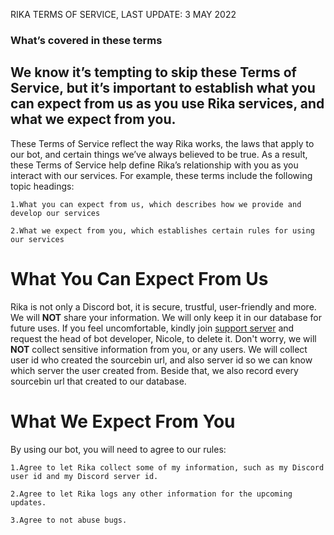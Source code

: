 RIKA TERMS OF SERVICE,
LAST UPDATE: 3 MAY 2022

### What’s covered in these terms

## We know it’s tempting to skip these Terms of Service, but it’s important to establish what you can expect from us as you use Rika services, and what we expect from you.

These Terms of Service reflect the way Rika works, the laws that apply to our bot, and certain things we’ve always believed to be true. As a result, these Terms of Service help define Rika’s relationship with you as you interact with our services. For example, these terms include the following topic headings:

    1.What you can expect from us, which describes how we provide and develop our services

    2.What we expect from you, which establishes certain rules for using our services
    
# What You Can Expect From Us
Rika is not only a Discord bot, it is secure, trustful, user-friendly and more. We will **NOT** share your information. We will only keep it in our database for future uses. If you feel uncomfortable, kindly join [support server](https://discord.gg/W6FfCHPNGq) and request the head of bot developer, Nicole, to delete it. Don't worry, we will **NOT** collect sensitive information from you, or any users. We will collect user id who created the sourcebin url, and also server id so we can know which server the user created from. Beside that, we also record every sourcebin url that created to our database.

# What We Expect From You
By using our bot, you will need to agree to our rules:
```
1.Agree to let Rika collect some of my information, such as my Discord user id and my Discord server id.

2.Agree to let Rika logs any other information for the upcoming updates.

3.Agree to not abuse bugs.
```
